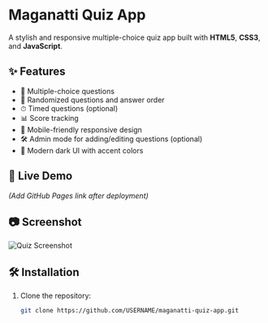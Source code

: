 # Maganatti Quiz App

A stylish and responsive multiple-choice quiz app built with **HTML5**, **CSS3**, and **JavaScript**.

## ✨ Features
- 🎯 Multiple-choice questions
- 🔀 Randomized questions and answer order
- ⏱ Timed questions (optional)
- 📊 Score tracking
- 📱 Mobile-friendly responsive design
- 🛠 Admin mode for adding/editing questions (optional)
- 🎨 Modern dark UI with accent colors

## 🚀 Live Demo
*(Add GitHub Pages link after deployment)*

## 📷 Screenshot
![Quiz Screenshot](screenshot.png)

## 🛠 Installation
1. Clone the repository:
   ```bash
   git clone https://github.com/USERNAME/maganatti-quiz-app.git
